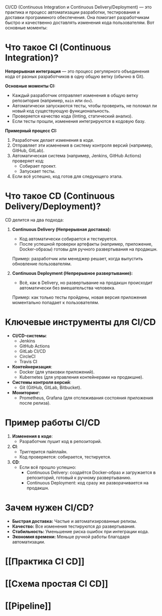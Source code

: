 CI/CD (Continuous Integration и Continuous Delivery/Deployment) — это практика и процесс автоматизации разработки, тестирования и доставки программного обеспечения. Она помогает разработчикам быстро и качественно доставлять изменения кода пользователям. Вот основные моменты:

# Что такое CI (Continuous Integration)?

**Непрерывная интеграция** — это процесс регулярного объединения кода от разных разработчиков в одну общую ветку (обычно в Git).

**Основные моменты CI:**

- Каждый разработчик отправляет изменения в общую ветку репозитория (например, `main` или `dev`).
- Автоматически запускаются тесты, чтобы проверить, не поломал ли новый код существующую функциональность.
- Проверяется качество кода (linting, статический анализ).
- Если тесты прошли, изменения интегрируются в кодовую базу.

**Примерный процесс CI:**

1. Разработчик делает изменения в коде.
2. Отправляет эти изменения в систему контроля версий (например, GitHub, GitLab).
3. Автоматическая система (например, Jenkins, GitHub Actions) проверяет код:
    - Собирает проект.
    - Запускает тесты.
4. Если всё успешно, код готов для следующего этапа.

# Что такое CD (Continuous Delivery/Deployment)?

CD делится на два подхода:

1. **Continuous Delivery (Непрерывная доставка):**
    
    - Код автоматически собирается и тестируется.
    - После успешной проверки артефакты (например, приложение, Docker-образы) готовы для ручного развертывания на продакшн.
    
    Пример: разработчик или менеджер решает, когда выпустить обновление пользователям.
    
2. **Continuous Deployment (Непрерывное развертывание):**
    
    - Всё, как в Delivery, но развертывание на продакшн происходит автоматически без вмешательства человека.
    
    Пример: как только тесты пройдены, новая версия приложения моментально попадает к пользователям.

# Ключевые инструменты для CI/CD

- **CI/CD-системы**:
    - Jenkins
    - GitHub Actions
    - GitLab CI/CD
    - CircleCI
    - Travis CI
- **Контейнеризация**:
    - Docker (для упаковки приложений).
    - Kubernetes (для управления контейнерами на продакшне).
- **Системы контроля версий**:
    - Git (GitHub, GitLab, Bitbucket).
- **Мониторинг**:
    - Prometheus, Grafana (для отслеживания состояния приложения после релиза).

# Пример работы CI/CD

1. **Изменения в коде**:
    - Разработчик пушит код в репозиторий.
2. **CI**:
    - Триггерится пайплайн.
    - Код проверяется: собирается, тестируется.
3. **CD**:
    - Если всё прошло успешно:
        - Continuous Delivery: создаётся Docker-образ и загружается в репозиторий, готовый к ручному развертыванию.
        - Continuous Deployment: код сразу же разворачивается на продакшн.


# Зачем нужен CI/CD?

- **Быстрая доставка:** Частые и автоматизированные релизы.
- **Качество:** Все изменения тестируются до развертывания.
- **Стабильность:** Уменьшение риска ошибок при интеграции кода.
- **Экономия времени:** Меньше ручной работы благодаря автоматизации.

# [[Практика CI CD]]

# [[Схема простая CI CD]]

# [[Pipeline]]